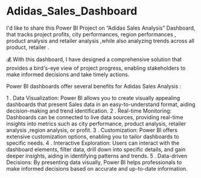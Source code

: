 # Adidas_Sales_Dashboard
I'd like to share this Power BI Project on “Adidas Sales Analysis” Dashboard, that tracks project profits, city performances, region performances , product analysis and retailer analysis ,while also analyzing trends across all product, retailer .

💰 With this dashboard, I have designed a comprehensive solution that provides a bird's-eye view of project progress, enabling stakeholders to make informed decisions and take timely actions.

Power BI dashboards offer several benefits for Adidas Sales Analysis :

1 . Data Visualization: Power Bl allows you to create visually appealing dashboards that present Sales data in an easy-to-understand format, aiding decision-making and trend identification.
2 . Real-time Monitoring: Dashboards can be connected to live data sources, providing real-time insights into metrics such as city performance, product analysis, retailer analysis ,region analysis, or profit.
3 . Customization: Power Bl offers extensive customization options, enabling you to tailor dashboards to specific needs.
4 . Interactive Exploration: Users can interact with the dashboard elements, filter data, drill down into specific details, and gain deeper insights, aiding in identifying patterns and trends.
5 . Data-driven Decisions: By presenting data visually, Power BI helps professionals to make informed decisions based on accurate and up-to-date information.
